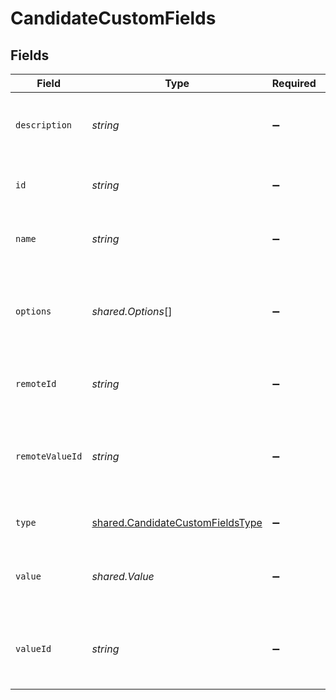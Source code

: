 # CandidateCustomFields


## Fields

| Field                                                                                       | Type                                                                                        | Required                                                                                    | Description                                                                                 | Example                                                                                     |
| ------------------------------------------------------------------------------------------- | ------------------------------------------------------------------------------------------- | ------------------------------------------------------------------------------------------- | ------------------------------------------------------------------------------------------- | ------------------------------------------------------------------------------------------- |
| `description`                                                                               | *string*                                                                                    | :heavy_minus_sign:                                                                          | The description of the custom field.                                                        | Industry in which the candidate prefers to work.                                            |
| `id`                                                                                        | *string*                                                                                    | :heavy_minus_sign:                                                                          | Unique identifier                                                                           | 8187e5da-dc77-475e-9949-af0f1fa4e4e3                                                        |
| `name`                                                                                      | *string*                                                                                    | :heavy_minus_sign:                                                                          | The name of the custom field.                                                               | Preferred Industry                                                                          |
| `options`                                                                                   | *shared.Options*[]                                                                          | :heavy_minus_sign:                                                                          | An array of possible options for the custom field.                                          | [<br/>"Technology",<br/>"Finance",<br/>"Healthcare",<br/>"Education",<br/>"Manufacturing"<br/>] |
| `remoteId`                                                                                  | *string*                                                                                    | :heavy_minus_sign:                                                                          | Provider's unique identifier                                                                | 8187e5da-dc77-475e-9949-af0f1fa4e4e3                                                        |
| `remoteValueId`                                                                             | *string*                                                                                    | :heavy_minus_sign:                                                                          | Provider's unique identifier for the value of the custom field.                             | e3cb75bf-aa84-466e-a6c1-b8322b257a48                                                        |
| `type`                                                                                      | [shared.CandidateCustomFieldsType](../../../sdk/models/shared/candidatecustomfieldstype.md) | :heavy_minus_sign:                                                                          | The type of the custom field.                                                               | Dropdown                                                                                    |
| `value`                                                                                     | *shared.Value*                                                                              | :heavy_minus_sign:                                                                          | The value associated with the custom field.                                                 | Technology                                                                                  |
| `valueId`                                                                                   | *string*                                                                                    | :heavy_minus_sign:                                                                          | The unique identifier for the value of the custom field.                                    | value_456                                                                                   |